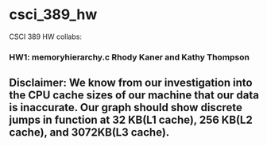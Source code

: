 # csci_389_hw
CSCI 389 HW collabs:
### HW1: memoryhierarchy.c Rhody Kaner and Kathy Thompson
Disclaimer: We know from our investigation into the CPU cache sizes of our machine that our data is inaccurate. Our graph should show discrete jumps in function at 32 KB(L1 cache), 256 KB(L2 cache), and 3072KB(L3 cache). 
-

